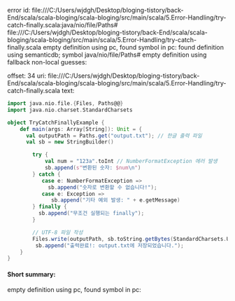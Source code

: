 error id: file:///C:/Users/wjdgh/Desktop/bloging-tistory/back-End/scala/scala-bloging/scala-bloging/src/main/scala/5.Error-Handling/try-catch-finally.scala:java/nio/file/Paths#
file:///C:/Users/wjdgh/Desktop/bloging-tistory/back-End/scala/scala-bloging/scala-bloging/src/main/scala/5.Error-Handling/try-catch-finally.scala
empty definition using pc, found symbol in pc: 
found definition using semanticdb; symbol java/nio/file/Paths#
empty definition using fallback
non-local guesses:

offset: 34
uri: file:///C:/Users/wjdgh/Desktop/bloging-tistory/back-End/scala/scala-bloging/scala-bloging/src/main/scala/5.Error-Handling/try-catch-finally.scala
text:
```scala
import java.nio.file.{Files, Paths@@}
import java.nio.charset.StandardCharsets

object TryCatchFinallyExample {
    def main(args: Array[String]): Unit = {
      val outputPath = Paths.get("output.txt"); // 한글 출력 파일
      val sb = new StringBuilder()

        try {
            val num = "123a".toInt // NumberFormatException 에러 발생
            sb.append(s"변환된 숫자: $num\n")
        } catch {
           case e: NumberFormatException => 
             sb.append("숫자로 변환할 수 없습니다!");
           case e: Exception => 
              sb.append("기타 예외 발생: " + e.getMessage)
        } finally {
          sb.append("무조건 실행되는 finally");
        }

        // UTF-8 파일 작성
        Files.write(outputPath, sb.toString.getBytes(StandardCharsets.UTF_8));
         sb.append("출력완료!: output.txt에 저장되었습니다.");
    }
}
```


#### Short summary: 

empty definition using pc, found symbol in pc: 